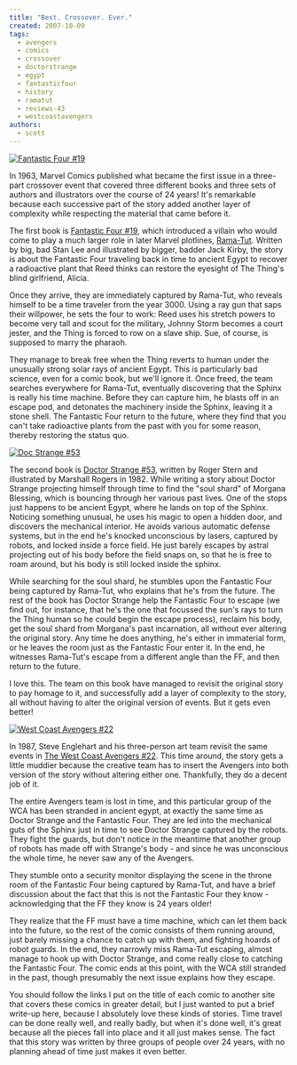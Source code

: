 ```yaml
---
title: "Best. Crossover. Ever."
created: 2007-10-09
tags:
  - avengers
  - comics
  - crossover
  - doctorstrange
  - egypt
  - fantasticfour
  - history
  - ramatut
  - reviews-43
  - westcoastavengers
authors:
  - scott
---
```


[![Fantastic Four #19](/images/1383976864_0a252da9bb.jpg)](http://www.flickr.com/photos/spaceninja/1383976864/)

In 1963, Marvel Comics published what became the first issue in a three-part crossover event that covered three different books and three sets of authors and illustrators over the course of 24 years! It's remarkable because each successive part of the story added another layer of complexity while respecting the material that came before it.

The first book is [Fantastic Four #19](http://bullyscomics.blogspot.com/2007/08/time-time-time-see-whats-become-of-me.html), which introduced a villain who would come to play a much larger role in later Marvel plotlines, [Rama-Tut](http://en.wikipedia.org/wiki/Rama-Tut). Written by big, bad Stan Lee and illustrated by bigger, badder Jack Kirby, the story is about the Fantastic Four traveling back in time to ancient Egypt to recover a radioactive plant that Reed thinks can restore the eyesight of The Thing's blind girlfriend, Alicia.

Once they arrive, they are immediately captured by Rama-Tut, who reveals himself to be a time traveler from the year 3000. Using a ray gun that saps their willpower, he sets the four to work: Reed uses his stretch powers to become very tall and scout for the military, Johnny Storm becomes a court jester, and the Thing is forced to row on a slave ship. Sue, of course, is supposed to marry the pharaoh.

They manage to break free when the Thing reverts to human under the unusually strong solar rays of ancient Egypt. This is particularly bad science, even for a comic book, but we'll ignore it. Once freed, the team searches everywhere for Rama-Tut, eventually discovering that the Sphinx is really his time machine. Before they can capture him, he blasts off in an escape pod, and detonates the machinery inside the Sphinx, leaving it a stone shell. The Fantastic Four return to the future, where they find that you can't take radioactive plants from the past with you for some reason, thereby restoring the status quo.

[![Doc Strange #53](/images/1383976960_3f195438ec_m.jpg)](http://www.flickr.com/photos/spaceninja/1383976960/)

The second book is [Doctor Strange #53](http://bullyscomics.blogspot.com/2007/08/time-time-time-see-whats-become-of-me-2.html), written by Roger Stern and illustrated by Marshall Rogers in 1982. While writing a story about Doctor Strange projecting himself through time to find the "soul shard" of Morgana Blessing, which is bouncing through her various past lives. One of the stops just happens to be ancient Egypt, where he lands on top of the Sphinx. Noticing something unusual, he uses his magic to open a hidden door, and discovers the mechanical interior. He avoids various automatic defense systems, but in the end he's knocked unconscious by lasers, captured by robots, and locked inside a force field. He just barely escapes by astral projecting out of his body before the field snaps on, so that he is free to roam around, but his body is still locked inside the sphinx.

While searching for the soul shard, he stumbles upon the Fantastic Four being captured by Rama-Tut, who explains that he's from the future. The rest of the book has Doctor Strange help the Fantastic Four to escape (we find out, for instance, that he's the one that focussed the sun's rays to turn the Thing human so he could begin the escape process), reclaim his body, get the soul shard from Morgana's past incarnation, all without ever altering the original story. Any time he does anything, he's either in immaterial form, or he leaves the room just as the Fantastic Four enter it. In the end, he witnesses Rama-Tut's escape from a different angle than the FF, and then return to the future.

I love this. The team on this book have managed to revisit the original story to pay homage to it, and successfully add a layer of complexity to the story, all without having to alter the original version of events. But it gets even better!

[![West Coast Avengers #22](/images/1383977052_33e064755c_m.jpg)](http://www.flickr.com/photos/spaceninja/1383977052/)

In 1987, Steve Englehart and his three-person art team revisit the same events in [The West Coast Avengers #22](http://bullyscomics.blogspot.com/2007/08/time-time-time-see-whats-become-of-me-3.html). This time around, the story gets a little muddier because the creative team has to insert the Avengers into both version of the story without altering either one. Thankfully, they do a decent job of it.

The entire Avengers team is lost in time, and this particular group of the WCA has been stranded in ancient egypt, at exactly the same time as Doctor Strange and the Fantastic Four. They are led into the mechanical guts of the Sphinx just in time to see Doctor Strange captured by the robots. They fight the guards, but don't notice in the meantime that another group of robots has made off with Strange's body - and since he was unconscious the whole time, he never saw any of the Avengers.

They stumble onto a security monitor displaying the scene in the throne room of the Fantastic Four being captured by Rama-Tut, and have a brief discussion about the fact that this is not the Fantastic Four they know - acknowledging that the FF they know is 24 years older!

They realize that the FF must have a time machine, which can let them back into the future, so the rest of the comic consists of them running around, just barely missing a chance to catch up with them, and fighting hoards of robot guards. In the end, they narrowly miss Rama-Tut escaping, almost manage to hook up with Doctor Strange, and come really close to catching the Fantastic Four. The comic ends at this point, with the WCA still stranded in the past, though presumably the next issue explains how they escape.

You should follow the links I put on the title of each comic to another site that covers these comics in greater detail, but I just wanted to put a brief write-up here, because I absolutely love these kinds of stories. Time travel can be done really well, and really badly, but when it's done well, it's great because all the pieces fall into place and it all just makes sense. The fact that this story was written by three groups of people over 24 years, with no planning ahead of time just makes it even better.
